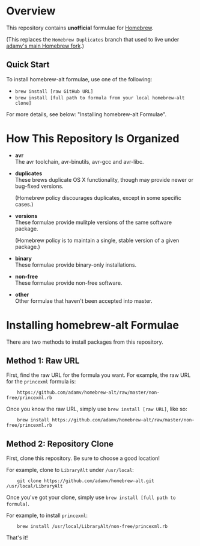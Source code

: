 # Overview

This repository contains **unofficial** formulae for [Homebrew](https://github.com/mxcl/homebrew).

(This replaces the `Homebrew Duplicates` branch that used to live under [adamv's
main Homebrew fork](https://github.com/adamv/homebrew).)


## Quick Start

To install homebrew-alt formulae, use one of the following:

 * `brew install [raw GitHub URL]`
 * `brew install [full path to formula from your local homebrew-alt clone]`

For more details, see below: "Installing homebrew-alt Formulae".

# How This Repository Is Organized

  *   **avr**<br>
      The avr toolchain, avr-binutils, avr-gcc and avr-libc.

  *   **duplicates**<br>
      These brews duplicate OS X functionality, though may provide newer or
      bug-fixed versions.  

      (Homebrew policy discourages duplicates, except in some specific cases.)

  *   **versions**<br>
      These formulae provide mulitple versions of the same software package.

      (Homebrew policy is to maintain a single, stable version of a given
      package.)

  *   **binary**<br>
      These formulae provide binary-only installations.

  *   **non-free**<br>
      These formulae provide non-free software.

  *   **other**<br>
      Other formulae that haven't been accepted into master.



# Installing homebrew-alt Formulae

There are two methods to install packages from this repository.


## Method 1: Raw URL

First, find the raw URL for the formula you want. For example, the raw URL for
the `princexml` formula is:

```
    https://github.com/adamv/homebrew-alt/raw/master/non-free/princexml.rb
```


Once you know the raw URL, simply use `brew install [raw URL]`, like so:

```
    brew install https://github.com/adamv/homebrew-alt/raw/master/non-free/princexml.rb
```


## Method 2: Repository Clone

First, clone this repository.  Be sure to choose a good location!  

For example, clone to `LibraryAlt` under `/usr/local`:

```
    git clone https://github.com/adamv/homebrew-alt.git /usr/local/LibraryAlt
```


Once you've got your clone, simply use `brew install [full path to formula]`.

For example, to install `princexml`:

```
    brew install /usr/local/LibraryAlt/non-free/princexml.rb
```


That's it!
